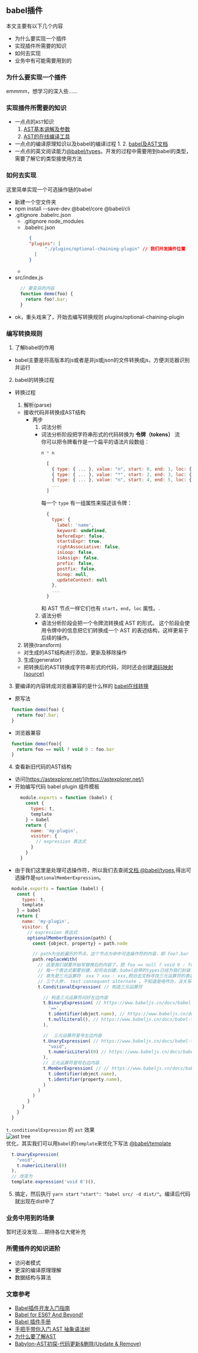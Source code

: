 ## babel插件
本文主要有以下几个内容
- 为什么要实现一个插件
- 实现插件所需要的知识
- 如何去实现
- 业务中有可能需要用到的

### 为什么要实现一个插件
emmmm，想学习的深入些......

### 实现插件所需要的知识
- 一点点的`AST`知识
  1. [AST基本讲解及参数](http://www.goyth.com/2018/12/23/AST/#%E4%B8%BA%E4%BB%80%E4%B9%88%E8%A6%81%E4%BA%86%E8%A7%A3AST)
  2. [AST的在线编译工具](https://astexplorer.net/)
- 一点点的编译原理知识以及babel的编译过程
  1. 
  2. [babel及AST文档](https://github.com/jamiebuilds/babel-handbook/blob/master/translations/zh-Hans/plugin-handbook.md)
- 一点点的英文阅读能力[@babel/types](https://www.babeljs.cn/docs/babel-types)。开发的过程中需要用到babel的类型，需要了解它的类型接使用方法


### 如何去实现
这里简单实现一个可选操作链的babel
- 新建一个空文件夹
- npm install --save-dev @babel/core @babel/cli
- .gitignore  .babelrc.json
    - .gitignore node_modules
    - .babelrc.json
      ```json
        {
        "plugins": [
              "./plugins/optional-chaining-plugin" // 我们开发插件位置
          ]
        }
      ```
    - 
- src/index.js 
  ```js
    // 要变异的内容
    function demo(foo) {
      return foo?.bar;
    }
  ```
- ok，重头戏来了，开始去编写转换规则 plugins/optional-chaining-plugin

### 编写转换规则
1. 了解babel的作用
  - babel主要是将高版本的js或者是非js或json的文件转换成js，方便浏览器识别并运行
2. babel的转换过程
  - 转换过程
    1. 解析(parse)
      - 接收代码并转换成AST结构
        - 两步
          1. 词法分析
            - 词法分析阶段把字符串形式的代码转换为 **令牌（tokens）** 流  
              你可以把令牌看作是一个扁平的语法片段数组：
              ```js
              n * n
              ```
              ```js
                [
                  { type: { ... }, value: "n", start: 0, end: 1, loc: { ... } },
                  { type: { ... }, value: "*", start: 2, end: 3, loc: { ... } },
                  { type: { ... }, value: "n", start: 4, end: 5, loc: { ... } },
                  ...
                ]
              ```
              每一个 `type` 有一组属性来描述该令牌：
              ```js
                {
                  type: {
                    label: 'name',
                    keyword: undefined,
                    beforeExpr: false,
                    startsExpr: true,
                    rightAssociative: false,
                    isLoop: false,
                    isAssign: false,
                    prefix: false,
                    postfix: false,
                    binop: null,
                    updateContext: null
                  },
                  ...
                }
              ```
              和 AST 节点一样它们也有 `start`，`end`，`loc` 属性。.
          2. 语法分析
            - 语法分析阶段会把一个令牌流转换成 AST 的形式。 这个阶段会使用令牌中的信息把它们转换成一个 AST 的表述结构，这样更易于后续的操作。


    2. 转换(transform)
      - 对生成的AST结构进行添加，更新及移除操作
    3. 生成(generator)
      - 把转换后的AST转换成字符串形式的代码，同时还会创建[源码映射(source)](https://www.html5rocks.com/en/tutorials/developertools/sourcemaps/)
3. 要编译的内容转成浏览器兼容的是什么样的 [babel在线转换](https://www.babeljs.cn/)
  - 原写法
  ```js
    function demo(foo) {
      return foo?.bar;
    }
  ```
  - 浏览器兼容
  ```js
    function demo(foo){
      return foo == null ? void 0 : foo.bar
    }
  ```
4. 查看新旧代码的AST结构
  - 访问[https://astexplorer.net/](https://astexplorer.net/)
  - 开始编写代码
      babel plugin 组件模板
      ```js
        module.exports = function (babel) {
          const {
            types: t,
            template
          } = babel
          return {
            name: 'my-plugin',
            visitor: {
              // expression 表达式
            }
          }
        }
      ```
  - 由于我们这里是处理可选操作符，所以我们去查阅[文档 @babel/types](https://www.babeljs.cn/docs/babel-types),得出可选操作是`optionalMemberExpression`。
  ```js
    module.exports = function (babel) {
      const {
        types: t,
        template
      } = babel
      return {
        name: 'my-plugin',
        visitor: {
          // expression 表达式
          optionalMemberExpression(path) {
            const {object, property} = path.node

            // path为当前遍历的节点，这个节点为命中可选操作符的内容，即 foo?.bar ，我们需要将这个节点替换
            path.replaceWith(
              // 这里我们就要开始写替换后的内容了，把 foo == null ? void 0 : foo.bar 拿过来比对
              // 每一个表达式都要创建，如何去创建。babel自带的types已经为我们封装了所有表达式，直接调用即可
              // 首先是三元运算符  xxx ? xxx : xxx,照旧去文档寻找三元运算符的表达式 https://www.babeljs.cn/docs/babel-types#conditionalexpression  t.conditionalExpression(test, consequent, alternate)
              // 三个入参， test consequent alternate 。不知道是啥咋办，没关系。把这段代码 foo == null ? void 0 : foo.bar 放入 ast 去转译。就能在右侧的asttree下看到你想要的东西，包括 test consequent alternate。
              t.ConditionalExpression( // 构造三元运算符

                // 构造三元运算符问好左边内容
                t.BinaryExpression( // https://www.babeljs.cn/docs/babel-types#binaryexpression 
                  '==',
                  t.identifier(object.name), // https://www.babeljs.cn/docs/babel-types#identifier
                  t.nullLiteral(), // https://www.babeljs.cn/docs/babel-types#nullliteral
                ),

                //  三元运算符冒号左边内容
                t.UnaryExpression( // https://www.babeljs.cn/docs/babel-types#unaryexpression
                  "void",
                  t.numericLiteral(0) // https://www.babeljs.cn/docs/babel-types#numericliteral
                ),
                // 三元运算符冒号右边内容
                t.MemberExpression( // // https://www.babeljs.cn/docs/babel-types#memberexpression 
                  t.identifier(object.name),
                  t.identifier(property.name),
                )
              )
            )
          }
        }
      }
    }
  ```
  `t.conditionalExpression` 的 `ast` 效果   
  ![ast tree](https://raw.githubusercontent.com/estarsyang/ImgRep/main/babel/conditionalExpression-ast.png)   
  优化，其实我们可以用`babel`的`template`来优化下写法  [@babel/template](https://www.babeljs.cn/docs/babel-template)
  ```js
    t.UnaryExpression(
      "void",
      t.numericLiteral(0)
    ),
    // 改变为
    template.expression('void 0')(),
  ```
5. 搞定，然后执行 `yarn start` `"start": "babel src/ -d dist/"`。编译后代码就出现在dist中了


### 业务中用到的场景
暂时还没发现.....期待各位大佬补充
### 所需插件的知识进阶
- 访问者模式
- 更深的编译原理理解
- 数据结构与算法

### 文章参考
- [Babel插件开发入门指南](https://juejin.cn/post/6844903616080281614)
- [Babel for ES6? And Beyond!](https://h5jun.com/post/babel-for-es6-and-beyond.html)
- [Babel 插件手册](https://github.com/jamiebuilds/babel-handbook/blob/master/translations/zh-Hans/plugin-handbook.md#toc-asts)
- [手把手带你入门 AST 抽象语法树](https://juejin.cn/post/6844904035271573511#heading-9)
- [为什么要了解AST](http://www.goyth.com/2018/12/23/AST/#%E4%B8%BA%E4%BB%80%E4%B9%88%E8%A6%81%E4%BA%86%E8%A7%A3AST)
- [Babylon-AST初探-代码更新&删除(Update & Remove)](https://juejin.cn/post/6844903614880677896)

